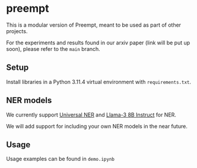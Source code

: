 # preempt
This is a modular version of Preempt, meant to be used as part of other projects. 

For the experiments and results found in our arxiv paper (link will be put up soon), please refer to the `main` branch.
## Setup
Install libraries in a Python 3.11.4 virtual environment with `requirements.txt`.

## NER models
We currently support [Universal NER](https://universal-ner.github.io/) and [Llama-3 8B Instruct](https://huggingface.co/meta-llama/Meta-Llama-3-8B-Instruct) for NER. 

We will add support for including your own NER models in the near future. 

## Usage
Usage examples can be found in `demo.ipynb`
